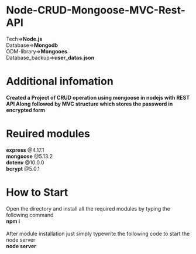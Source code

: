 # Node-CRUD-Mongoose-MVC-Rest-API<br>

Tech=><b>Node.js</b><br>
Database=><b>Mongodb</b><br>
ODM-library=><b>Mongooes</b><br>
Database_backup=><b>user_datas.json</b><br>

# Additional infomation

<b>Created a Project of CRUD operation using mongoose in nodejs with REST API Along followed by MVC structure which stores the password in encrypted form</b><br>

# Reuired modules

<b>express</b> @4.17.1<br>
<b>mongoose</b> @5.13.2<br>
<b>dotenv</b> @10.0.0<br>
<b>bcrypt</b> @5.0.1<br>

# How to Start

Open the directory and install all the required modules by typing the following command<br>
<b>npm i</b><br><br>
After module installation just simply typewrite the following code to start the node server<br>
<b>node server</b><br><br>
